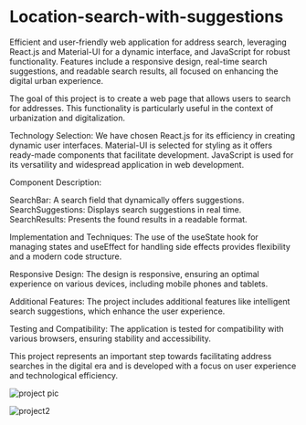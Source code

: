 # Location-search-with-suggestions
Efficient and user-friendly web application for address search, leveraging React.js and Material-UI for a dynamic interface, and JavaScript for robust functionality. Features include a responsive design, real-time search suggestions, and readable search results, all focused on enhancing the digital urban experience. 


The goal of this project is to create a web page that allows users to search for addresses. This functionality is particularly useful in the context of urbanization and digitalization.

Technology Selection:
We have chosen React.js for its efficiency in creating dynamic user interfaces. Material-UI is selected for styling as it offers ready-made components that facilitate development. JavaScript is used for its versatility and widespread application in web development.

Component Description:

SearchBar: A search field that dynamically offers suggestions.
SearchSuggestions: Displays search suggestions in real time.
SearchResults: Presents the found results in a readable format.

Implementation and Techniques:
The use of the useState hook for managing states and useEffect for handling side effects provides flexibility and a modern code structure.

Responsive Design:
The design is responsive, ensuring an optimal experience on various devices, including mobile phones and tablets.

Additional Features:
The project includes additional features like intelligent search suggestions, which enhance the user experience.

Testing and Compatibility:
The application is tested for compatibility with various browsers, ensuring stability and accessibility.

This project represents an important step towards facilitating address searches in the digital era and is developed with a focus on user experience and technological efficiency.

![project pic](https://github.com/kolevgenchev/Location-search-with-suggestions/assets/107246087/5670ff02-4922-40ce-97df-dc103220b950)

![project2](https://github.com/kolevgenchev/Location-search-with-suggestions/assets/107246087/5d2ca38a-1abe-409c-83d5-18cafa30c0f9)


